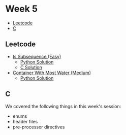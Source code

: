 # Week 5

- [Leetcode](#leetcode)
- [C](#c)

## Leetcode

- [Is Subsequence (Easy)](https://leetcode.com/problems/is-subsequence/)
  - [Python Solution](leetcode_sols/leetcode_1_sol.py)
  - [C Solution](leetcode_sols/leetcode_1_sol.c)
- [Container With Most Water (Medium)](https://leetcode.com/problems/container-with-most-water/)
  - [Python Solution](leetcode_sols/leetcode_2_sol.py)

## C

We covered the following things in this week's session:

- enums
- header files
- pre-processor directives

<!-- ## Sketches

For the diagrams drawn during the session, refer to [this pdf](sketches.pdf). -->
